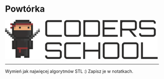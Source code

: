 <!-- .slide: data-background="#111111" -->

# Powtórka

<a href="https://coders.school">
    <img width="500" src="../img/coders_school_logo.png" alt="Coders School" class="plain">
</a>

___

Wymień jak najwięcej algorytmów STL :) Zapisz je w notatkach.
